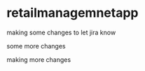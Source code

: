 # retailmanagemnetapp

making some changes to let jira know

some more changes

making more changes
